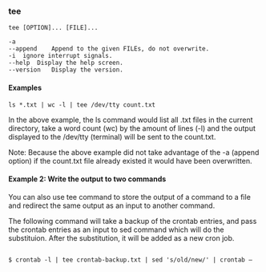 ### tee


```
tee [OPTION]... [FILE]...

-a
--append	Append to the given FILEs, do not overwrite.
-i	ignore interrupt signals.
--help	Display the help screen.
--version	Display the version.
```

#### Examples

```
ls *.txt | wc -l | tee /dev/tty count.txt
```

In the above example, the ls command would list all .txt files in the current directory, take a word count (wc) by the amount of lines (-l) and the output displayed to the /dev/tty (terminal) will be sent to the count.txt.

Note: Because the above example did not take advantage of the -a (append option) if the count.txt file already existed it would have been overwritten.


#### Example 2: Write the output to two commands

You can also use tee command to store the output of a command to a file and redirect the same output as an input to another command.

The following command will take a backup of the crontab entries, and pass the crontab entries as an input to sed command which will do the substituion. After the substitution, it will be added as a new cron job.

```

$ crontab -l | tee crontab-backup.txt | sed 's/old/new/' | crontab –

```
